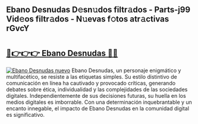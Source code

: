 ## Ebano Desnudas D𝚎sn𝚞dos filtr𝚊dos - Parts-j99 Vid𝚎os filtr𝚊dos - N𝚞evas f𝚘tos atr𝚊ctivas rGvcY

# <h2><a href="http://mb5cmm.tromn.icu/?c=Ebano+Desnudas">🔗👉👉👉 Ebano Desnudas 🔗🔗</a></h2>

[![Ebano Desnudas nuevo](https://i.imgur.com/pEAQMta.gif)](http://mb5cmm.tromn.icu/?c=Ebano+Desnudas)
Ebano Desnudas, un personaje enigmático y multifacético, se resiste a las etiquetas simples. Su estilo distintivo de comunicación en línea ha cautivado y provocado críticas, generando debates sobre ética, individualidad y las complejidades de las sociedades digitales. Independientemente de sus decisiones futuras, su huella en los medios digitales es imborrable. Con una determinación inquebrantable y un encanto innegable, el impacto de Ebano Desnudas en la comunidad digital es significativo.
